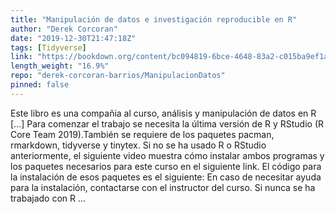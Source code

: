 ```yaml
---
title: "Manipulación de datos e investigación reproducible en R"
author: "Derek Corcoran"
date: "2019-12-30T21:47:18Z"
tags: [Tidyverse]
link: "https://bookdown.org/content/bc094819-6bce-4648-83a2-c015ba9ef1aa/"
length_weight: "16.9%"
repo: "derek-corcoran-barrios/ManipulacionDatos"
pinned: false
---
```


Este libro es una compañia al curso, análisis y manipulación de datos en R [...] Para comenzar el trabajo se necesita la última versión de R y RStudio (R Core Team 2019).También se requiere de los paquetes pacman, rmarkdown, tidyverse y tinytex. Si no se ha usado R o RStudio anteriormente, el siguiente video muestra cómo instalar ambos programas y los paquetes necesarios para este curso en el siguiente link. El código para la instalación de esos paquetes es el siguiente: En caso de necesitar ayuda para la instalación, contactarse con el instructor del curso. Si nunca se ha trabajado con R ...
